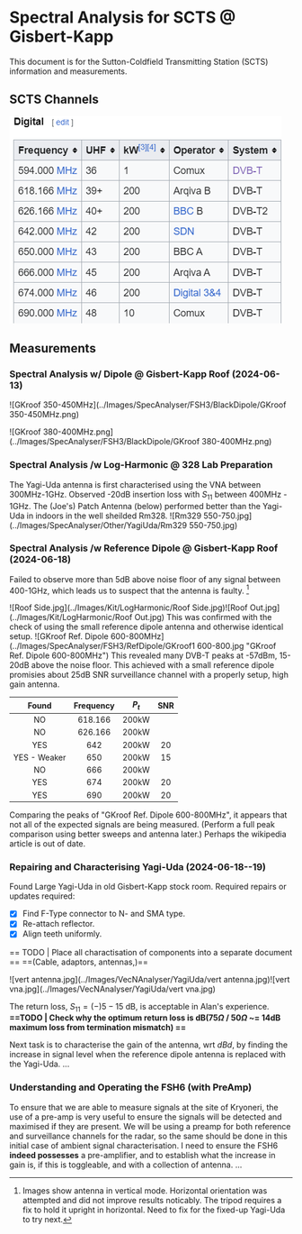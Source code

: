 # Spectral Analysis for SCTS @ Gisbert-Kapp
This document is for the Sutton-Coldfield Transmitting Station (SCTS) information and measurements.  

## SCTS Channels

  ![Figure caption/alt text](..\Images\Tx\SCTS\Digital_TV_Signals.png "Figure caption/alt text")
  
## Measurements

### Spectral Analysis w/ Dipole @ Gisbert-Kapp Roof (2024-06-13)
![GKroof 350-450MHz](../Images/SpecAnalyser/FSH3/BlackDipole/GKroof 350-450MHz.png)

![GKroof 380-400MHz.png](../Images/SpecAnalyser/FSH3/BlackDipole/GKroof 380-400MHz.png)

### Spectral Analysis /w Log-Harmonic @ 328 Lab Preparation
The Yagi-Uda antenna is first characterised using the VNA between 300MHz-1GHz. 
Observed -20dB insertion loss with $S_{11}$ between 400MHz - 1GHz.
The (Joe's) Patch Antenna (below) performed better than the Yagi-Uda in indoors in the well sheilded Rm328.
![Rm329 550-750.jpg](../Images/SpecAnalyser/Other/YagiUda/Rm329 550-750.jpg)
 
### Spectral Analysis /w Reference Dipole @ Gisbert-Kapp Roof (2024-06-18)
Failed to observe more than 5dB above noise floor of any signal between 400-1GHz, which leads us to suspect that the antenna is faulty. [^1]

![Roof Side.jpg](../Images/Kit/LogHarmonic/Roof Side.jpg)![Roof Out.jpg](../Images/Kit/LogHarmonic/Roof Out.jpg)
This was confirmed with the check of using the small reference dipole antenna and otherwise identical setup. 
![GKroof Ref. Dipole 600-800MHz](../Images/SpecAnalyser/FSH3/RefDipole/GKroof1 600-800.jpg "GKroof Ref. Dipole 600-800MHz")
This revealed many DVB-T peaks at -57dBm, 15-20dB above the noise floor. This achieved with a small reference dipole promisies about 25dB SNR surveillance channel with a properly setup, high gain antenna.

| Found        | Frequency | $P_t$ | SNR |
|:------------:|:---------:|:-----:|:---:|
| NO           | 618.166   | 200kW |     |
| NO           | 626.166   | 200kW |     |
| YES          | 642       | 200kW | 20  |
| YES - Weaker | 650       | 200kW | 15  |
| NO           | 666       | 200kW |     |
| YES          | 674       | 200kW | 20  |
| YES          | 690       | 200kW | 20  |

Comparing the peaks of "GKroof Ref. Dipole 600-800MHz", it appears that not all of the expected signals are being measured. (Perform a full peak comparison using better sweeps and antenna later.) Perhaps the wikipedia article is out of date.

### Repairing and Characterising Yagi-Uda (2024-06-18--19)
Found Large Yagi-Uda in old Gisbert-Kapp stock room. 
Required repairs or updates required: 

- [x] Find F-Type connector to N- and SMA type. 
- [x] Re-attach reflector.
- [x] Align teeth uniformly. 

== TODO | Place all charactisation of components into a separate document ==
==(Cable, adaptors, antennas,)==

![vert antenna.jpg](../Images/VecNAnalyser/YagiUda/vert antenna.jpg)![vert vna.jpg](../Images/VecNAnalyser/YagiUda/vert vna.jpg)

The return loss, $S_{11} = (-)5 - 15$ dB, is acceptable in Alan's experience. 
**==TODO | Check why the optimum return loss is dB(75$\Omega$ / 50$\Omega$ ~= 14dB maximum loss from termination mismatch) ==** 

Next task is to characterise the gain of the antenna, wrt _dBd_, by finding the increase in signal level when the reference dipole antenna is replaced with the Yagi-Uda. 
...

### Understanding and Operating the FSH6 (with PreAmp)
To ensure that we are able to measure signals at the site of Kryoneri, the use of a pre-amp is very useful to ensure the signals will be detected and maximised if they are present. We will be using a preamp for both reference and surveillance channels for the radar, so the same should be done in this initial case of ambient signal characterisation. I need to ensure the FSH6 **indeed possesses** a pre-amplifier, and to establish what the increase in gain is, if this is toggleable, and with a collection of antenna.
...
[^1]: Images show antenna in vertical mode. Horizontal orientation was attempted and did not improve results noticably. The tripod requires a fix to hold it upright in horizontal. Need to fix for the fixed-up Yagi-Uda to try next.